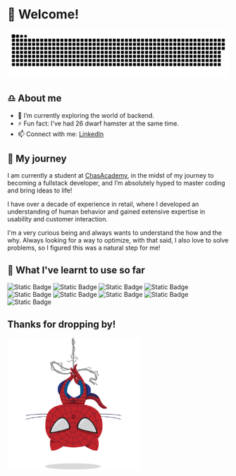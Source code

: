# 👋 Welcome!
<picture>
  <source media="(prefers-color-scheme: dark)" srcset="github-snake-dark.svg" />
  <source media="(prefers-color-scheme: light)" srcset="github-snake.svg" />
  <img alt="github-snake" src="github-snake-dark.svg" />
</picture>

## ♎ About me   

- 🌱 I’m currently exploring the world of backend.  
- ⚡ Fun fact: I've had 26 dwarf hamster at the same time.   
- 📫 Connect with me: [LinkedIn](www.linkedin.com/in/ida-lim-pek)

## 🐣 My journey   
I am currently a student at [ChasAcademy](https://chasacademy.se/program/fullstackutvecklare-opensource), in the midst of my journey to becoming a fullstack developer, and I’m absolutely hyped to master coding and bring ideas to life!  
  
I have over a decade of experience in retail, where I developed an understanding of human behavior and gained extensive expertise in usability and customer interaction.  

I'm a very curious being and always wants to understand the how and the why. Always looking for a way to optimize, with that said, I also love to solve problems, so I figured this was a natural step for me!  


## 📎 What I've learnt to use so far
![Static Badge](https://img.shields.io/badge/GitHub-grey)
![Static Badge](https://img.shields.io/badge/PHP-lightblue)
![Static Badge](https://img.shields.io/badge/HTML-red)
![Static Badge](https://img.shields.io/badge/CSS-blue)
![Static Badge](https://img.shields.io/badge/Figma-pink)
![Static Badge](https://img.shields.io/badge/Docker-blue)
![Static Badge](https://img.shields.io/badge/C%23-purple)
![Static Badge](https://img.shields.io/badge/MYSQL-lightblue)
![Static Badge](https://img.shields.io/badge/SASS-pink)

## Thanks for dropping by!
<img src="images\spidertocat.png" width="300px">



<!--[![Top Langs](https://github-readme-stats.vercel.app/api/top-langs/?username=chokladglasyr&layout=donut)](https://github.com/chokladglasyr/github-readme-stats)-->


<!--
**Chokladglasyr/Chokladglasyr** is a ✨ _special_ ✨ repository because its `README.md` (this file) appears on your GitHub profile.

Here are some ideas to get you started:

- 🔭 I’m currently working on ...
- 🌱 I’m currently learning ...
- 👯 I’m looking to collaborate on ...
- 🤔 I’m looking for help with ...
- 💬 Ask me about ...
- 📫 How to reach me: ...
- 😄 Pronouns: ...
- ⚡ Fun fact: ...
-->
